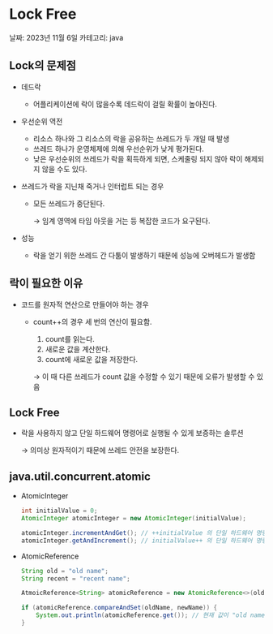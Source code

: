 # Lock Free

날짜: 2023년 11월 6일
카테고리: java

## Lock의 문제점

- 데드락
    - 어플리케이션에 락이 많을수록 데드락이 걸릴 확률이 높아진다.
- 우선순위 역전
    - 리소스 하나와 그 리소스의 락을 공유하는 쓰레드가 두 개일 때 발생
    - 쓰레드 하나가 운영체제에 의해 우선순위가 낮게 평가된다.
    - 낮은 우선순위의 쓰레드가 락을 획득하게 되면, 스케줄링 되지 않아 락이 해제되지 않을 수도 있다.
- 쓰레드가 락을 지닌채 죽거나 인터럽트 되는 경우
    - 모든 쓰레드가 중단된다.
        
        → 임계 영역에 타임 아웃을 거는 등 복잡한 코드가 요구된다.
        
- 성능
    - 락을 얻기 위한 쓰레드 간 다툼이 발생하기 때문에 성능에 오버헤드가 발생함

## 락이 필요한 이유

- 코드를 원자적 연산으로 만들어야 하는 경우
    - count++의 경우 세 번의 연산이 필요함.
        1. count를 읽는다.
        2. 새로운 값을 계산한다.
        3. count에 새로운 값을 저장한다.
        
        → 이 때 다른 쓰레드가 count 값을 수정할 수 있기 때문에 오류가 발생할 수 있음
        

## Lock Free

- 락을 사용하지 않고 단일 하드웨어 명령어로 실행될 수 있게 보증하는 솔루션
    
    → 의미상 원자적이기 때문에 쓰레드 안전을 보장한다.
    

## java.util.concurrent.atomic

- AtomicInteger
    
    ```java
    int initialValue = 0;
    AtomicInteger atomicInteger = new AtomicInteger(initialValue);
    
    atomicInteger.incrementAndGet(); // ++initialValue 의 단일 하드웨어 명령어
    atomicInteger.getAndIncrement(); // initialValue++ 의 단일 하드웨어 명령어
    ```
    
- AtomicReference
    
    ```java
    String old = "old name";
    String recent = "recent name";
    
    AtmoicReference<String> atomicReference = new AtomicReference<>(old);
    
    if (atomicReference.compareAndSet(oldName, newName)) {
    	System.out.println(atomicReference.get()); // 현재 값이 "old name"이면 "recent name"으로 변경된 값이 나올 것이다.
    }
    ```